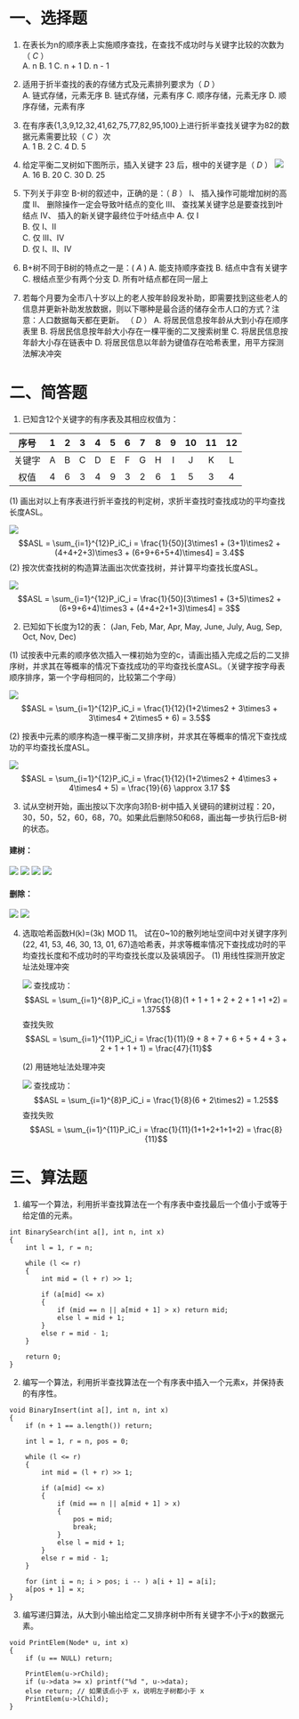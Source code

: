 # 一、选择题

1. 在表长为n的顺序表上实施顺序查找，在查找不成功时与关键字比较的次数为（   $C$    ）        
  A. n
  B. 1
  C. n + 1
  D. n - 1  
  
2. 适用于折半查找的表的存储方式及元素排列要求为（     $D$     ）       
  A. 链式存储，元素无序
  B. 链式存储，元素有序 
  C. 顺序存储，元素无序 
  D. 顺序存储，元素有序 

3. 在有序表{1,3,9,12,32,41,62,75,77,82,95,100}上进行折半查找关键字为82的数据元素需要比较（     $C$     ）次       
  A. 1
  B. 2
  C. 4
  D. 5

4. 给定平衡二叉树如下图所示，插入关键字 23 后，根中的关键字是（     $D$     ）
![](1.png)
  A. 16
  B. 20
  C. 30
  D. 25
  
5. 下列关于非空 B-树的叙述中，正确的是：（       $B$      ）
  I、 插入操作可能增加树的高度
  II、 删除操作一定会导致叶结点的变化
  III、 查找某关键字总是要查找到叶结点
  IV、 插入的新关键字最终位于叶结点中
  A. 仅 I         
  B. 仅 I、II           
  C. 仅 III、IV                
  D. 仅 I、II、IV

6. B+树不同于B树的特点之一是：(     $A$    )
A. 能支持顺序查找
B. 结点中含有关键字
C. 根结点至少有两个分支
D. 所有叶结点都在同一层上

7. 若每个月要为全市八十岁以上的老人按年龄段发补助，即需要找到这些老人的信息并更新补助发放数据，则以下哪种是最合适的储存全市人口的方式？注意：人口数据每天都在更新。  （     $D$    ）
A.  将居民信息按年龄从大到小存在顺序表里
B.  将居民信息按年龄大小存在一棵平衡的二叉搜索树里
C.  将居民信息按年龄大小存在链表中
D.  将居民信息以年龄为键值存在哈希表里，用平方探测法解决冲突

# 二、简答题
1. 已知含12个关键字的有序表及其相应权值为：

|序号| 1 | 2 | 3 | 4 | 5 | 6 | 7 | 8 | 9 | 10 | 11 | 12 |
|:-:|:-:|:-:|:-:|:-:|:-:|:-:|:-:|:-:|:-:|:-:|:-:|:-:|
|关键字| A | B | C | D | E | F | G | H | I | J | K | L |
|权值| 4 | 6 | 3 | 4 | 9 | 3 | 2 | 6 | 1 | 5 | 3 | 4 | 

 (1) 画出对以上有序表进行折半查找的判定树，求折半查找时查找成功的平均查找长度ASL。

 ![](2.jpg)
 $$ASL = \sum_{i=1}^{12}P_iC_i = \frac{1}{50}[3\times1 + (3+1)\times2 + (4+4+2+3)\times3 + (6+9+6+5+4)\times4] = 3.4$$
 (2) 按次优查找树的构造算法画出次优查找树，并计算平均查找长度ASL。

 ![](3.jpg)
 $$ASL = \sum_{i=1}^{12}P_iC_i = \frac{1}{50}[3\times1 + (3+5)\times2 + (6+9+6+4)\times3 + (4+4+2+1+3)\times4] = 3$$

2. 已知如下长度为12的表：
   (Jan, Feb, Mar, Apr, May, June, July, Aug, Sep, Oct, Nov, Dec)

  (1) 试按表中元素的顺序依次插入一棵初始为空的c，请画出插入完成之后的二叉排序树，并求其在等概率的情况下查找成功的平均查找长度ASL。（关键字按字母表顺序排序，第一个字母相同的，比较第二个字母）

  ![](4.jpg)
  $$ASL = \sum_{i=1}^{12}P_iC_i = \frac{1}{12}(1+2\times2 + 3\times3 + 3\times4 + 2\times5 + 6) = 3.5$$

  (2) 按表中元素的顺序构造一棵平衡二叉排序树，并求其在等概率的情况下查找成功的平均查找长度ASL。

  ![](5.jpg)
  $$ASL = \sum_{i=1}^{12}P_iC_i = \frac{1}{12}(1+2\times2 + 4\times3 + 4\times4 + 5) = \frac{19}{6} \approx 3.17 $$

3. 试从空树开始，画出按以下次序向3阶B-树中插入关键码的建树过程：20，30，50，52，60，68，70。如果此后删除50和68，画出每一步执行后B-树的状态。
  
  #### 建树：
  ![](6.jpg)
  ![](7.jpg)
  ![](8.jpg)
  ![](9.jpg)
  #### 删除：
  ![](10.jpg)
  ![](11.jpg)

4. 选取哈希函数H(k)=(3k) MOD 11。
   试在0~10的散列地址空间中对关键字序列(22, 41, 53, 46, 30, 13, 01, 67)造哈希表，并求等概率情况下查找成功时的平均查找长度和不成功时的平均查找长度以及装填因子。
   (1) 用线性探测开放定址法处理冲突

   ![](12.jpg)
   查找成功：$$ASL = \sum_{i=1}^{8}P_iC_i = \frac{1}{8}(1 + 1 + 1 + 2 + 2 + 1  +1  +2) = 1.375$$ 查找失败 $$ASL = \sum_{i=1}^{11}P_iC_i = \frac{1}{11}(9 + 8 + 7 + 6 + 5 + 4 + 3 + 2 + 1 + 1 + 1) = \frac{47}{11}$$

   (2) 用链地址法处理冲突

   ![](13.jpg)
   查找成功：$$ASL = \sum_{i=1}^{8}P_iC_i = \frac{1}{8}(6 + 2\times2) = 1.25$$ 查找失败 $$ASL = \sum_{i=1}^{11}P_iC_i = \frac{1}{11}(1+1+2+1+1+2) = \frac{8}{11}$$


# 三、算法题

1. 编写一个算法，利用折半查找算法在一个有序表中查找最后一个值小于或等于给定值的元素。
```
int BinarySearch(int a[], int n, int x)
{
    int l = 1, r = n;

    while (l <= r)
    {
        int mid = (l + r) >> 1;

        if (a[mid] <= x)
        {
            if (mid == n || a[mid + 1] > x) return mid;
            else l = mid + 1;
        }
        else r = mid - 1;
    }

    return 0;
} 
```
2.  编写一个算法，利用折半查找算法在一个有序表中插入一个元素x，并保持表的有序性。
```
void BinaryInsert(int a[], int n, int x)
{
    if (n + 1 == a.length()) return;

    int l = 1, r = n, pos = 0;

    while (l <= r)
    {
        int mid = (l + r) >> 1;

        if (a[mid] <= x)
        {
            if (mid == n || a[mid + 1] > x)
            { 
                pos = mid;
                break;
            }
            else l = mid + 1;
        }
        else r = mid - 1;
    }
    
    for (int i = n; i > pos; i -- ) a[i + 1] = a[i];
    a[pos + 1] = x;
}
```

3. 编写递归算法，从大到小输出给定二叉排序树中所有关键字不小于x的数据元素。
```
void PrintElem(Node* u, int x)
{
    if (u == NULL) return;

    PrintElem(u->rChild);
    if (u->data >= x) printf("%d ", u->data);
    else return; // 如果该点小于 x，说明左子树都小于 x
    PrintElem(u->lChild);
}
```